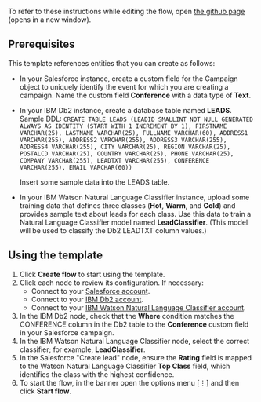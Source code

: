 To refer to these instructions while editing the flow, open [the github page](https://github.com/ot4i/app-connect-templates/blob/master/resources/markdown/Populate%20a%20Salesforce%20campaign%20with%20leads%20captured%20in%20IBM%20Db2%20and%20cognitively%20rate%20each%20lead_instructions.md) (opens in a new window).

## Prerequisites

This template references entities that you can create as follows:

- In your Salesforce instance, create a custom field for the Campaign object to uniquely identify the event for which you are creating a campaign. Name the custom field **Conference** with a data type of **Text**.
- In your IBM Db2 instance, create a database table named **LEADS**.  Sample DDL:
  `CREATE TABLE LEADS (LEADID SMALLINT NOT NULL GENERATED ALWAYS AS IDENTITY (START WITH 1 INCREMENT BY 1), FIRSTNAME VARCHAR(25), LASTNAME VARCHAR(25), FULLNAME VARCHAR(60), ADDRESS1 VARCHAR(255), ADDRESS2 VARCHAR(255), ADDRESS3 VARCHAR(255), ADDRESS4 VARCHAR(255), CITY VARCHAR(25), REGION VARCHAR(25), POSTALCD VARCHAR(25), COUNTRY VARCHAR(25), PHONE VARCHAR(25), COMPANY VARCHAR(255), LEADTXT VARCHAR(255), CONFERENCE VARCHAR(255), EMAIL VARCHAR(60))`

  Insert some sample data into the LEADS table.
- In your IBM Watson Natural Language Classifier instance, upload some training data that defines three classes (**Hot**, **Warm**, and **Cold**) and provides sample text about leads for each class. Use this data to train a Natural Language Classifier model named **LeadClassifier**. (This model will be used to classify the Db2 LEADTXT column values.)


## Using the template

1. Click **Create flow** to start using the template.
1. Click each node to review its configuration. If necessary:
   - Connect to your [Salesforce account](https://developer.ibm.com/integration/docs/app-connect/how-to-guides-for-apps/use-ibm-app-connect-salesforce/).
   - Connect to your [IBM Db2 account](https://developer.ibm.com/integration/docs/app-connect/how-to-guides-for-apps/use-ibm-app-connect-ibm-db2/).
   - Connect to your [IBM Watson Natural Language Classifier account](https://developer.ibm.com/integration/docs/app-connect/how-to-guides-for-apps/use-ibm-app-connect-watson-natural-language-classifier/).
1. In the IBM Db2 node, check that the **Where** condition matches the CONFERENCE column in the Db2 table to the **Conference** custom field in your Salesforce campaign.
1. In the IBM Watson Natural Language Classifier node, select the correct classifier; for example, **LeadClassifier**.
1. In the Salesforce "Create lead" node, ensure the **Rating** field is mapped to the Watson Natural Language Classifier **Top Class** field, which identifies the class with the highest confidence.
1. To start the flow, in the banner open the options menu [&#8942;] and then click **Start flow**.
